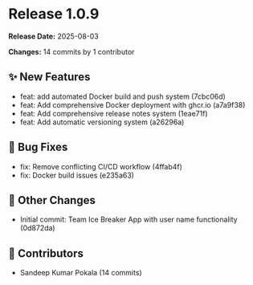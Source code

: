 # Release 1.0.9

**Release Date:** 2025-08-03

**Changes:** 14 commits by 1 contributor

## ✨ New Features

- feat: add automated Docker build and push system (7cbc06d)
- feat: Add comprehensive Docker deployment with ghcr.io (a7a9f38)
- feat: Add comprehensive release notes system (1eae71f)
- feat: Add automatic versioning system (a26296a)

## 🐛 Bug Fixes

- fix: Remove conflicting CI/CD workflow (4ffab4f)
- fix: Docker build issues (e235a63)

## 🔧 Other Changes

- Initial commit: Team Ice Breaker App with user name functionality (0d872da)

## 👥 Contributors

- Sandeep Kumar Pokala (14 commits)

